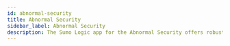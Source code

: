 ```yaml
---
id: abnormal-security
title: Abnormal Security
sidebar_label: Abnormal Security
description: The Sumo Logic app for the Abnormal Security offers robust monitoring of email security threats.
---
```




<!-- Remove the below tag prior to publishing the doc (PR #4312)-->

<head>
  <meta name="robots" content="noindex" />
</head>
